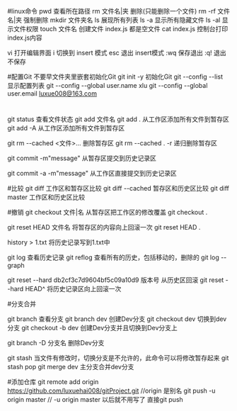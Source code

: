 #linux命令
pwd 查看所在路径
rm 文件名|夹 删除(只能删除一个文件)
rm -rf 文件名|夹  强制删除
mkdir 文件夹名
ls 展现所有列表
ls -a 显示所有隐藏文件
ls -al 显示文件权限
touch 文件名 创建文件 index.js 都是空文件
cat index.js 控制台打印index.js内容

vi 打开编辑界面
i 切换到 insert 模式
esc 退出 insert模式
:wq 保存退出
:q! 退出不保存

#配置Git 不要早文件夹里嵌套初始化Git
git init -y 初始化Git
git --config --list 显示配置列表
git --config --global user.name xlu
git --config --global user.email luxue008@163.com

#
git status 查看文件状态
git add 文件名
git add . 从工作区添加所有文件到暂存区
git add -A 从工作区添加所有文件到暂存区

git rm --cached  <文件>... 删除暂存区
git rm --cached . -r  递归删除暂存区

git commit -m"message" 从暂存区提交到历史记录区

git commit -a -m"message"  从工作区直接提交到历史记录区

#比较
git diff  工作区和暂存区比较
git diff --cached 暂存区和历史区比较
git diff master 工作区和历史区比较

#撤销
git checkout 文件|名 从暂存区把工作区的修改覆盖
git checkout .

git reset HEAD 文件名 将暂存区的内容向上回滚一次
git reset HEAD .

history > 1.txt 将历史记录写到1.txt中

git log 查看历史记录
git reflog 查看所有的历史，包括移动的，删除的
git log --graph  


git reset --hard db2cf3c7d9604bf5c09a10d9 版本号 从历史区回滚
git reset --hard HEAD^ 将历史记录区向上回滚一次

#分支合并

git branch 查看分支
git branch dev 创建Dev分支
git checkout dev 切换到dev分支
git checkout -b dev 创建Dev分支并且切换到Dev分支上

git branch -D 分支名 删除Dev分支

git stash  当文件有修改时，切换分支是不允许的，此命令可以将修改暂存起来
git stash pop 
git merge dev 主分支合并dev分支


#添加仓库
git remote add origin https://github.com/luxuehai008/gitProject.git //origin 是别名
git push -u origin master // -u origin master 以后就不用写了 直接git push
